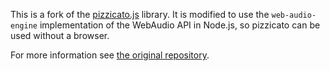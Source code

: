 This is a fork of the <a href="https://github.com/alemangui/pizzicato">pizzicato.js</a> library. It is modified to use the `web-audio-engine` implementation of the WebAudio API in Node.js, so pizzicato can be used without a browser.

For more information see [the original repository](https://github.com/alemangui/pizzicato).
